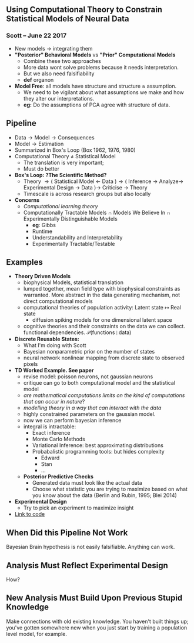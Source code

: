 ## Using Computational Theory to Constrain Statistical Models of Neural Data

### Scott – June 22 2017

- New models $\to$ integrating them 
- **"Posterior" Behavioral Models** vs **"Prior" Computational Models**
  - Combine these two approaches
  - More data wont solve problems because it needs interpretation. 
  - But we also need falsifiability
  - **def** organon
- **Model Free**: all models have structure and structure $\approx$ assumption. 
  - We need to be vigilant about what assumptions we make and how they alter our interpretations. 
  - **eg:** Do the assumptions of PCA agree with structure of data. 

## Pipeline

- $\text{Data} \to \text{Model} \to \text{Consequences}$
- $\text{Model} \to \text{Estimation}$
- Summarized in Box's Loop (Box 1962, 1976, 1980)
- Computational Theory $\ne$ Statistical Model
  - The translation is very important; 
  - Must do better 
- **Box's Loop: ?The Scientific Method?**
  - Theory $\to\big($ Statistical Model $\leftarrow$ Data $\big)\to\big($ Inference $\to$ Analyze$\to$ Experimental Design $\to$ Data $\big) \to$ Criticise $\to$ Theory
  - Timescale is across research groups but also locally
- **Concerns**
  - *Computational learning theory*
  - Computationally Tractable Models $\cap$ Models We Believe In $\cap$ Experimentally Distinguishable Models
    - **eg**: Gibbs 
    - Runtime
    - Understandability and Interpretability
    - Experimentally Tractable/Testable

## Examples

- **Theory Driven Models**
  - biophysical Models, statistical translation 
  - lumped together, mean field type with biophysical constraints as warranted. More abstract in the data generating mechanism, not direct computational models
  - computational theories of population activity: Latent state $\mapsto$ Real state
    - diffusion spiking models for one dimensional latent space
  - cognitive theories and their constraints on the data we can collect. functional dependencies. $\mathcal{P}(\text{functions} \mid \text{data})$
- **Discrete Reusable States:** 
  - What I'm doing with Scott
  - Bayesian nonparametric prior on the number of states
  - neural network nonlinear mapping from discrete state to observed pixels
- **TD Worked Example. See paper**
  - revise model: poisson neurons, not gaussian neurons
  - critique can go to both computational model and the statistical model
  - *are mathematical computations limits on the kind of computations that can occur in nature*?
  - *modelling theory in a way that can interact with the data*
  - highly constrained parameters on the gaussian model.
  - now we can perform bayesian inference
  - integral is intractable: 
    - Exact inference
    - Monte Carlo Methods
    - Variational Inference: best approximating distributions
    - Probabalistic programming tools: but hides complexity
      - Edward
      - Stan
      - …
  - **Posterior Predictive Checks**
    - Generated data must look like the actual data
    - Choose what statistic you are trying to maximize based on what you know about the data (Berlin and Rubin, 1995; Blei 2014)
- **Experimental Design**
  - Try to pick an experiment to maximize insight
- [Link to code](http://github.com/slinderman/tdlds) 

## When Did this Pipeline Not Work

Bayesian Brain hypothesis is not easily falsifiable. Anything can work. 

## Analysis Must Reflect Experimental Design

How?

## New Analysis Must Build Upon Previous Stupid Knowledge

Make connections with old existing knowledge. You haven't built things up; you've gotten somewhere new when you just start by training a population level model, for example. 



